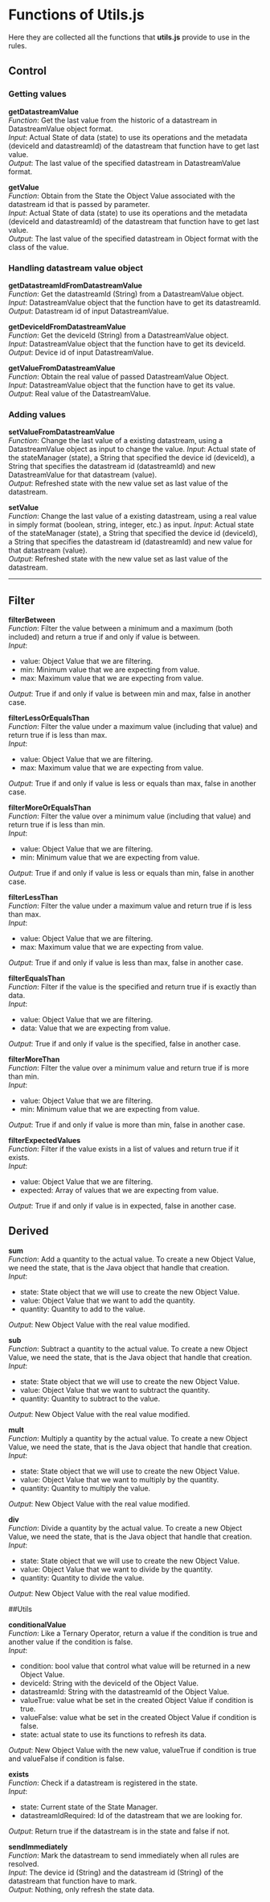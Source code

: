 # Functions of Utils.js

Here they are collected all the functions that **utils.js** provide to use in the rules.


## Control

### Getting values

**getDatastreamValue**  
*Function*: Get the last value from the historic of a datastream in DatastreamValue object format.  
*Input*: Actual State of data (state) to use its operations and the metadata (deviceId and datastreamId) of the 
datastream that function have to get last value.  
*Output*: The last value of the specified datastream in DatastreamValue format. 

**getValue**  
*Function*: Obtain from the State the Object Value associated with the datastream id that is passed by parameter.  
*Input*: Actual State of data (state) to use its operations and the metadata (deviceId and datastreamId) of the 
datastream that function have to get last value.  
*Output*: The last value of the specified datastream in Object format with the class of the value.  

### Handling datastream value object

**getDatastreamIdFromDatastreamValue**  
*Function*: Get the datastreamId (String) from a DatastreamValue object.  
*Input*: DatastreamValue object that the function have to get its datastreamId.  
*Output*: Datastream id of input DatastreamValue.  

**getDeviceIdFromDatastreamValue**  
*Function*: Get the deviceId (String) from a DatastreamValue object.  
*Input*: DatastreamValue object that the function have to get its deviceId.  
*Output*: Device id of input DatastreamValue.

**getValueFromDatastreamValue**  
*Function*: Obtain the real value of passed DatastreamValue Object.  
*Input*: DatastreamValue object that the function have to get its value.  
*Output*: Real value of the DatastreamValue.  

### Adding values

**setValueFromDatastreamValue**  
*Function*: Change the last value of a existing datastream, using a DatastreamValue object as input to change the value. 
*Input*: Actual state of the stateManager (state), a String that specified the device id (deviceId), a String that 
specifies the datastream id (datastreamId) and new DatastreamValue for that datastream (value).  
*Output*: Refreshed state with the new value set as last value of the datastream.  

**setValue**  
*Function*: Change the last value of a existing datastream, using a real value in simply format 
(boolean, string, integer, etc.) as input.
*Input*: Actual state of the stateManager (state), a String that specified the device id (deviceId), a String that 
specifies the datastream id (datastreamId) and new value for that datastream (value).  
*Output*: Refreshed state with the new value set as last value of the datastream.  

___

## Filter

**filterBetween**  
*Function*: Filter the value between a minimum and a maximum (both included) and return a true if and only if value is 
between.  
*Input*:  
* value: Object Value that we are filtering.  
* min: Minimum value that we are expecting from value.  
* max: Maximum value that we are expecting from value.

*Output*: True if and only if value is between min and max, false in another case.

**filterLessOrEqualsThan**  
*Function*: Filter the value under a maximum value (including that value) and return true if is less than max.  
*Input*:  
* value: Object Value that we are filtering.  
* max: Maximum value that we are expecting from value.  

*Output*: True if and only if value is less or equals than max, false in another case.  

**filterMoreOrEqualsThan**  
*Function*: Filter the value over a minimum value (including that value) and return true if is less than min.  
*Input*:  
* value: Object Value that we are filtering.  
* min: Minimum value that we are expecting from value.  

*Output*: True if and only if value is less or equals than min, false in another case.  

**filterLessThan**  
*Function*: Filter the value under a maximum value and return true if is less than max.  
*Input*:  
* value: Object Value that we are filtering.  
* max: Maximum value that we are expecting from value.  

*Output*: True if and only if value is less than max, false in another case.  

**filterEqualsThan**  
*Function*: Filter if the value is the specified and return true if is exactly than data.  
*Input*:  
* value: Object Value that we are filtering.  
* data: Value that we are expecting from value.  

*Output*: True if and only if value is the specified, false in another case.  

**filterMoreThan**  
*Function*: Filter the value over a minimum value and return true if is more than min.  
*Input*:  
* value: Object Value that we are filtering.  
* min: Minimum value that we are expecting from value.  

*Output*: True if and only if value is more than min, false in another case.  

**filterExpectedValues**  
*Function*: Filter if the value exists in a list of values and return true if it exists.  
*Input*:  
* value: Object Value that we are filtering.  
* expected: Array of values that we are expecting from value.  

*Output*: True if and only if value is in expected, false in another case.  

## Derived

**sum**  
*Function*: Add a quantity to the actual value. To create a new Object Value, we need the state, that is the Java object that handle that creation.  
*Input*:
* state: State object that we will use to create the new Object Value.
* value: Object Value that we want to add the quantity.
* quantity: Quantity to add to the value.

*Output*: New Object Value with the real value modified.

**sub**  
*Function*: Subtract a quantity to the actual value. To create a new Object Value, we need the state, that is the Java object that handle that creation.  
*Input*:
* state: State object that we will use to create the new Object Value.
* value: Object Value that we want to subtract the quantity.
* quantity: Quantity to subtract to the value.

*Output*: New Object Value with the real value modified.

**mult**  
*Function*: Multiply a quantity by the actual value. To create a new Object Value, we need the state, that is the Java object that handle that creation.  
*Input*:
* state: State object that we will use to create the new Object Value.
* value: Object Value that we want to multiply by the quantity.
* quantity: Quantity to multiply the value.

*Output*: New Object Value with the real value modified.

**div**  
*Function*: Divide a quantity by the actual value. To create a new Object Value, we need the state, that is the Java object that handle that creation.  
*Input*:
* state: State object that we will use to create the new Object Value.
* value: Object Value that we want to divide by the quantity.
* quantity: Quantity to divide the value.

*Output*: New Object Value with the real value modified.

##Utils

**conditionalValue**  
*Function*: Like a Ternary Operator, return a value if the condition is true and another value if the condition is false.  
*Input*:
* condition: bool value that control what value will be returned in a new Object Value.
* deviceId: String with the deviceId of the Object Value.
* datastreamId: String with the datastreamId of the Object Value.
* valueTrue: value what be set in the created Object Value if condition is true.
* valueFalse: value what be set in the created Object Value if condition is false.
* state: actual state to use its functions to refresh its data.  

*Output*: New Object Value with the new value, valueTrue if condition is true and valueFalse if condition is false.  

**exists**  
*Function*: Check if a datastream is registered in the state.  
*Input*:
* state: Current state of the State Manager.
* datastreamIdRequired: Id of the datastream that we are looking for.

*Output*: Return true if the datastream is in the state and false if not.

**sendImmediately**  
*Function*: Mark the datastream to send immediately when all rules are resolved.  
*Input*:  The device id (String) and the datastream id (String) of the datastream that function have to mark.  
*Output*:  Nothing, only refresh the state data.